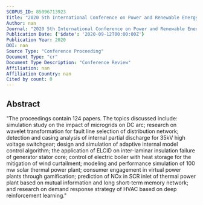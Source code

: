 ```yaml
---
SCOPUS_ID: 85096713923
Title: "2020 5th International Conference on Power and Renewable Energy, ICPRE 2020"
Author: nan
Journal: "2020 5th International Conference on Power and Renewable Energy, ICPRE 2020"
Publication Date: {'$date': '2020-09-12T00:00:00Z'}
Publication Year: 2020
DOI: nan
Source Type: "Conference Proceeding"
Document Type: "cr"
Document Type Description: "Conference Review"
Affiliation: nan
Affiliation Country: nan
Cited by count: 0
---
```


## Abstract
"The proceedings contain 124 papers. The topics discussed include: simulation study on the impact of microgrids on DC arc; research on wavelet transformation for fault line selection of distribution network; detection and casing analysis of internal partial discharge for 35kV high voltage switchgear; design and simulation of adaptive internal model control algorithm; the application of ELCID on inter-laminar insulation failure of generator stator core; control of electric boiler with heat storage for the mitigation of wind curtailment; modeling and performance simulation of 100 mw solar thermal power plant; consumer engagement in virtual power plants through gamification; prediction of NOx in SCR inlet of thermal power plant based on mutual information and long short-term memory network; and research on demand response strategy of HVAC based on deep reinforcement learning."
